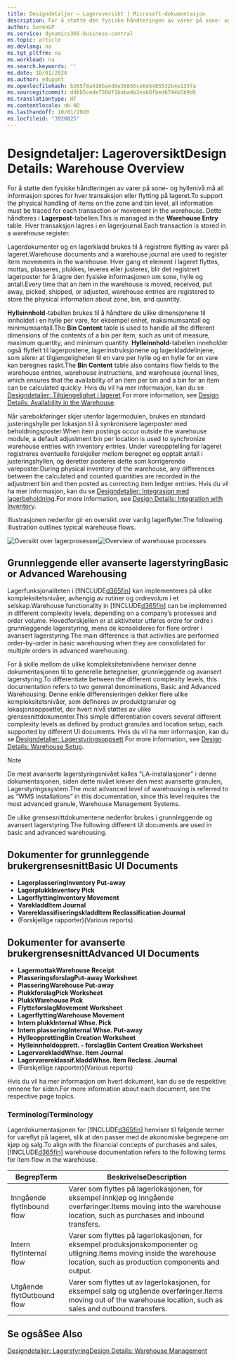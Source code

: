 ```yaml
---
title: Designdetaljer – Lageroversikt | Microsoft-dokumentasjon
description: For å støtte den fysiske håndteringen av varer på sone- og hyllenivå må all informasjon spores for hver transaksjon eller flytting på lageret. Dette håndteres i **Lagerpost**-tabellen. Hver transaksjon lagres i en lagerjournal.
author: SorenGP
ms.service: dynamics365-business-central
ms.topic: article
ms.devlang: na
ms.tgt_pltfrm: na
ms.workload: na
ms.search.keywords: ''
ms.date: 10/01/2020
ms.author: edupont
ms.openlocfilehash: b265f8a910ba4d6e36856ce6d4485532b4e1337a
ms.sourcegitcommit: ddbb5cede750df1baba4b3eab8fbed6744b5b9d6
ms.translationtype: HT
ms.contentlocale: nb-NO
ms.lasthandoff: 10/01/2020
ms.locfileid: "3920825"
---
```

# <a name="design-details-warehouse-overview"></a><span data-ttu-id="a062e-105">Designdetaljer: Lageroversikt</span><span class="sxs-lookup"><span data-stu-id="a062e-105">Design Details: Warehouse Overview</span></span>
<span data-ttu-id="a062e-106">For å støtte den fysiske håndteringen av varer på sone- og hyllenivå må all informasjon spores for hver transaksjon eller flytting på lageret.</span><span class="sxs-lookup"><span data-stu-id="a062e-106">To support the physical handling of items on the zone and bin level, all information must be traced for each transaction or movement in the warehouse.</span></span> <span data-ttu-id="a062e-107">Dette håndteres i **Lagerpost**-tabellen.</span><span class="sxs-lookup"><span data-stu-id="a062e-107">This is managed in the **Warehouse Entry** table.</span></span> <span data-ttu-id="a062e-108">Hver transaksjon lagres i en lagerjournal.</span><span class="sxs-lookup"><span data-stu-id="a062e-108">Each transaction is stored in a warehouse register.</span></span>  

<span data-ttu-id="a062e-109">Lagerdokumenter og en lagerkladd brukes til å registrere flytting av varer på lageret.</span><span class="sxs-lookup"><span data-stu-id="a062e-109">Warehouse documents and a warehouse journal are used to register item movements in the warehouse.</span></span> <span data-ttu-id="a062e-110">Hver gang et element i lageret flyttes, mottas, plasseres, plukkes, leveres eller justeres, blir det registrert lagerposter for å lagre den fysiske informasjonen om sone, hylle og antall.</span><span class="sxs-lookup"><span data-stu-id="a062e-110">Every time that an item in the warehouse is moved, received, put away, picked, shipped, or adjusted, warehouse entries are registered to store the physical information about zone, bin, and quantity.</span></span>

<span data-ttu-id="a062e-111">**Hylleinnhold**-tabellen brukes til å håndtere de ulike dimensjonene til innholdet i en hylle per vare, for eksempel enhet, maksimumsantall og minimumsantall.</span><span class="sxs-lookup"><span data-stu-id="a062e-111">The **Bin Content** table is used to handle all the different dimensions of the contents of a bin per item, such as unit of measure, maximum quantity, and minimum quantity.</span></span> <span data-ttu-id="a062e-112">**Hylleinnhold**-tabellen inneholder også flytfelt til lagerpostene, lagerinstruksjonene og lagerkladdelinjene, som sikrer at tilgjengeligheten til en vare per hylle og en hylle for en vare kan beregnes raskt.</span><span class="sxs-lookup"><span data-stu-id="a062e-112">The **Bin Content** table also contains flow fields to the warehouse entries, warehouse instructions, and warehouse journal lines, which ensures that the availability of an item per bin and a bin for an item can be calculated quickly.</span></span> <span data-ttu-id="a062e-113">Hvis du vil ha mer informasjon, kan du se [Designdetaljer: Tilgjengelighet i lageret](design-details-availability-in-the-warehouse.md).</span><span class="sxs-lookup"><span data-stu-id="a062e-113">For more information, see [Design Details: Availability in the Warehouse](design-details-availability-in-the-warehouse.md).</span></span>  

<span data-ttu-id="a062e-114">Når varebokføringer skjer utenfor lagermodulen, brukes en standard justeringshylle per lokasjon til å synkronisere lagerposter med beholdningsposter.</span><span class="sxs-lookup"><span data-stu-id="a062e-114">When item postings occur outside the warehouse module, a default adjustment bin per location is used to synchronize warehouse entries with inventory entries.</span></span> <span data-ttu-id="a062e-115">Under vareopptelling for lageret registreres eventuelle forskjeller mellom beregnet og opptalt antall i justeringshyllen, og deretter posteres dette som korrigerende vareposter.</span><span class="sxs-lookup"><span data-stu-id="a062e-115">During physical inventory of the warehouse, any differences between the calculated and counted quantities are recorded in the adjustment bin and then posted as correcting item ledger entries.</span></span> <span data-ttu-id="a062e-116">Hvis du vil ha mer informasjon, kan du se [Designdetaljer: Integrasjon med lagerbeholdning](design-details-integration-with-inventory.md).</span><span class="sxs-lookup"><span data-stu-id="a062e-116">For more information, see [Design Details: Integration with Inventory](design-details-integration-with-inventory.md).</span></span>  

<span data-ttu-id="a062e-117">Illustrasjonen nedenfor gir en oversikt over vanlig lagerflyter.</span><span class="sxs-lookup"><span data-stu-id="a062e-117">The following illustration outlines typical warehouse flows.</span></span>  

<span data-ttu-id="a062e-118">![Oversikt over lagerprosesser](media/design_details_warehouse_management_overview.png "Oversikt over lagerprosesser")</span><span class="sxs-lookup"><span data-stu-id="a062e-118">![Overview of warehouse processes](media/design_details_warehouse_management_overview.png "Overview of warehouse processes")</span></span>  

## <a name="basic-or-advanced-warehousing"></a><span data-ttu-id="a062e-119">Grunnleggende eller avanserte lagerstyring</span><span class="sxs-lookup"><span data-stu-id="a062e-119">Basic or Advanced Warehousing</span></span>  
<span data-ttu-id="a062e-120">Lagerfunksjonaliteten i [!INCLUDE[d365fin](includes/d365fin_md.md)] kan implementeres på ulike kompleksitetsnivåer, avhengig av rutiner og ordrevolum i et selskap.</span><span class="sxs-lookup"><span data-stu-id="a062e-120">Warehouse functionality in [!INCLUDE[d365fin](includes/d365fin_md.md)] can be implemented in different complexity levels, depending on a company’s processes and order volume.</span></span> <span data-ttu-id="a062e-121">Hovedforskjellen er at aktiviteter utføres ordre for ordre i grunnleggende lagerstyring, mens de konsolideres for flere ordrer i avansert lagerstyring.</span><span class="sxs-lookup"><span data-stu-id="a062e-121">The main difference is that activities are performed order-by-order in basic warehousing when they are consolidated for multiple orders in advanced warehousing.</span></span>  

 <span data-ttu-id="a062e-122">For å skille mellom de ulike kompleksitetsnivåene henviser denne dokumentasjonen til to generelle betegnelser, grunnleggende og avansert lagerstyring.</span><span class="sxs-lookup"><span data-stu-id="a062e-122">To differentiate between the different complexity levels, this documentation refers to two general denominations, Basic and Advanced Warehousing.</span></span> <span data-ttu-id="a062e-123">Denne enkle differensieringen dekker flere ulike kompleksitetsnivåer, som defineres av produktgranuler og lokasjonsoppsettet, der hvert nivå støttes av ulike grensesnittdokumenter.</span><span class="sxs-lookup"><span data-stu-id="a062e-123">This simple differentiation covers several different complexity levels as defined by product granules and location setup, each supported by different UI documents.</span></span> <span data-ttu-id="a062e-124">Hvis du vil ha mer informasjon, kan du se [Designdetaljer: Lagerstyringsoppsett](design-details-warehouse-setup.md).</span><span class="sxs-lookup"><span data-stu-id="a062e-124">For more information, see [Design Details: Warehouse Setup](design-details-warehouse-setup.md).</span></span>  

> [!NOTE]  
>  <span data-ttu-id="a062e-125">De mest avanserte lagerstyringsnivået kalles "LA-installasjoner" i denne dokumentasjonen, siden dette nivået krever den mest avanserte granulen, Lagerstyringssystem.</span><span class="sxs-lookup"><span data-stu-id="a062e-125">The most advanced level of warehousing is referred to as “WMS installations” in this documentation, since this level requires the most advanced granule, Warehouse Management Systems.</span></span>  

 <span data-ttu-id="a062e-126">De ulike grensesnittdokumentene nedenfor brukes i grunnleggende og avansert lagerstyring.</span><span class="sxs-lookup"><span data-stu-id="a062e-126">The following different UI documents are used in basic and advanced warehousing.</span></span>  

## <a name="basic-ui-documents"></a><span data-ttu-id="a062e-127">Dokumenter for grunnleggende brukergrensesnitt</span><span class="sxs-lookup"><span data-stu-id="a062e-127">Basic UI Documents</span></span>  

-   <span data-ttu-id="a062e-128">**Lagerplassering**</span><span class="sxs-lookup"><span data-stu-id="a062e-128">**Inventory Put-away**</span></span>  
-   <span data-ttu-id="a062e-129">**Lagerplukk**</span><span class="sxs-lookup"><span data-stu-id="a062e-129">**Inventory Pick**</span></span>  
-   <span data-ttu-id="a062e-130">**Lagerflytting**</span><span class="sxs-lookup"><span data-stu-id="a062e-130">**Inventory Movement**</span></span>  
-   <span data-ttu-id="a062e-131">**Varekladd**</span><span class="sxs-lookup"><span data-stu-id="a062e-131">**Item Journal**</span></span>  
-   <span data-ttu-id="a062e-132">**Varereklassifiseringskladd**</span><span class="sxs-lookup"><span data-stu-id="a062e-132">**Item Reclassification Journal**</span></span>  
-   <span data-ttu-id="a062e-133">(Forskjellige rapporter)</span><span class="sxs-lookup"><span data-stu-id="a062e-133">(Various reports)</span></span>  

## <a name="advanced-ui-documents"></a><span data-ttu-id="a062e-134">Dokumenter for avanserte brukergrensesnitt</span><span class="sxs-lookup"><span data-stu-id="a062e-134">Advanced UI Documents</span></span>  

-   <span data-ttu-id="a062e-135">**Lagermottak**</span><span class="sxs-lookup"><span data-stu-id="a062e-135">**Warehouse Receipt**</span></span>  
-   <span data-ttu-id="a062e-136">**Plasseringsforslag**</span><span class="sxs-lookup"><span data-stu-id="a062e-136">**Put-away Worksheet**</span></span>  
-   <span data-ttu-id="a062e-137">**Plassering**</span><span class="sxs-lookup"><span data-stu-id="a062e-137">**Warehouse Put-away**</span></span>  
-   <span data-ttu-id="a062e-138">**Plukkforslag**</span><span class="sxs-lookup"><span data-stu-id="a062e-138">**Pick Worksheet**</span></span>  
-   <span data-ttu-id="a062e-139">**Plukk**</span><span class="sxs-lookup"><span data-stu-id="a062e-139">**Warehouse Pick**</span></span>  
-   <span data-ttu-id="a062e-140">**Flytteforslag**</span><span class="sxs-lookup"><span data-stu-id="a062e-140">**Movement Worksheet**</span></span>  
-   <span data-ttu-id="a062e-141">**Lagerflytting**</span><span class="sxs-lookup"><span data-stu-id="a062e-141">**Warehouse Movement**</span></span>  
-   <span data-ttu-id="a062e-142">**Intern plukk**</span><span class="sxs-lookup"><span data-stu-id="a062e-142">**Internal Whse. Pick**</span></span>  
-   <span data-ttu-id="a062e-143">**Intern plassering**</span><span class="sxs-lookup"><span data-stu-id="a062e-143">**Internal Whse. Put-away**</span></span>  
-   <span data-ttu-id="a062e-144">**Hylleoppretting**</span><span class="sxs-lookup"><span data-stu-id="a062e-144">**Bin Creation Worksheet**</span></span>  
-   <span data-ttu-id="a062e-145">**Hylleinnholdopprett. - forslag**</span><span class="sxs-lookup"><span data-stu-id="a062e-145">**Bin Content Creation Worksheet**</span></span>  
-   <span data-ttu-id="a062e-146">**Lagervarekladd**</span><span class="sxs-lookup"><span data-stu-id="a062e-146">**Whse. Item Journal**</span></span>  
-   <span data-ttu-id="a062e-147">**Lagervarereklassif.kladd**</span><span class="sxs-lookup"><span data-stu-id="a062e-147">**Whse. Item Reclass. Journal**</span></span>  
-   <span data-ttu-id="a062e-148">(Forskjellige rapporter)</span><span class="sxs-lookup"><span data-stu-id="a062e-148">(Various reports)</span></span>  

<span data-ttu-id="a062e-149">Hvis du vil ha mer informasjon om hvert dokument, kan du se de respektive emnene for siden.</span><span class="sxs-lookup"><span data-stu-id="a062e-149">For more information about each document, see the respective page topics.</span></span>  

### <a name="terminology"></a><span data-ttu-id="a062e-150">Terminologi</span><span class="sxs-lookup"><span data-stu-id="a062e-150">Terminology</span></span>  
<span data-ttu-id="a062e-151">Lagerdokumentasjonen for [!INCLUDE[d365fin](includes/d365fin_md.md)] henviser til følgende termer for vareflyt på lageret, slik at den passer med de økonomiske begrepene om kjøp og salg.</span><span class="sxs-lookup"><span data-stu-id="a062e-151">To align with the financial concepts of purchases and sales, [!INCLUDE[d365fin](includes/d365fin_md.md)] warehouse documentation refers to the following terms for item flow in the warehouse.</span></span>  

|<span data-ttu-id="a062e-152">Begrep</span><span class="sxs-lookup"><span data-stu-id="a062e-152">Term</span></span>|<span data-ttu-id="a062e-153">Beskrivelse</span><span class="sxs-lookup"><span data-stu-id="a062e-153">Description</span></span>|  
|----------|---------------------------------------|  
|<span data-ttu-id="a062e-154">Inngående flyt</span><span class="sxs-lookup"><span data-stu-id="a062e-154">Inbound flow</span></span>|<span data-ttu-id="a062e-155">Varer som flyttes på lagerlokasjonen, for eksempel innkjøp og inngående overføringer.</span><span class="sxs-lookup"><span data-stu-id="a062e-155">Items moving into the warehouse location, such as purchases and inbound transfers.</span></span>|  
|<span data-ttu-id="a062e-156">Intern flyt</span><span class="sxs-lookup"><span data-stu-id="a062e-156">Internal flow</span></span>|<span data-ttu-id="a062e-157">Varer som flyttes på lagerlokasjonen, for eksempel produksjonskomponenter og utligning.</span><span class="sxs-lookup"><span data-stu-id="a062e-157">Items moving inside the warehouse location, such as production components and output.</span></span>|  
|<span data-ttu-id="a062e-158">Utgående flyt</span><span class="sxs-lookup"><span data-stu-id="a062e-158">Outbound flow</span></span>|<span data-ttu-id="a062e-159">Varer som flyttes ut av lagerlokasjonen, for eksempel salg og utgående overføringer.</span><span class="sxs-lookup"><span data-stu-id="a062e-159">Items moving out of the warehouse location, such as sales and outbound transfers.</span></span>|  

## <a name="see-also"></a><span data-ttu-id="a062e-160">Se også</span><span class="sxs-lookup"><span data-stu-id="a062e-160">See Also</span></span>  
 [<span data-ttu-id="a062e-161">Designdetaljer: Lagerstyring</span><span class="sxs-lookup"><span data-stu-id="a062e-161">Design Details: Warehouse Management</span></span>](design-details-warehouse-management.md)
